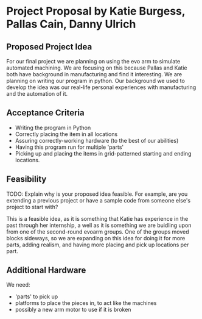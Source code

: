 # Project Proposal by Katie Burgess, Pallas Cain, Danny Ulrich

## Proposed Project Idea

For our final project we are planning on using the evo arm to simulate automated machining. We are focusing on this because Pallas and Katie both have background in manufacturing and find it interesting. We are planning on writing our program in python. Our background we used to develop the idea was our real-life personal experiences with manufacturing and the automation of it.

## Acceptance Criteria

- Writing the program in Python
- Correctly placing the item in all locations
- Assuring correctly-working hardware (to the best of our abilities)
- Having this program run for multiple 'parts'
- Picking up and placing the items in grid-patterned starting and ending locations.

## Feasibility

TODO: Explain why is your proposed idea feasible. For example, are you extending a previous project or have a sample code from someone else's project to start with?

This is a feasible idea, as it is something that Katie has experience in the past through her internship, a well as it is something we are buidling upon from one of the second-round evoarm groups. One of the groups moved blocks sideways, so we are expanding on this idea for doing it for more parts, adding realism, and having more placing and pick up locations per part.

## Additional Hardware

We need:

- 'parts' to pick up
- platforms to place the pieces in, to act like the machines
- possibly a new arm motor to use if it is broken
